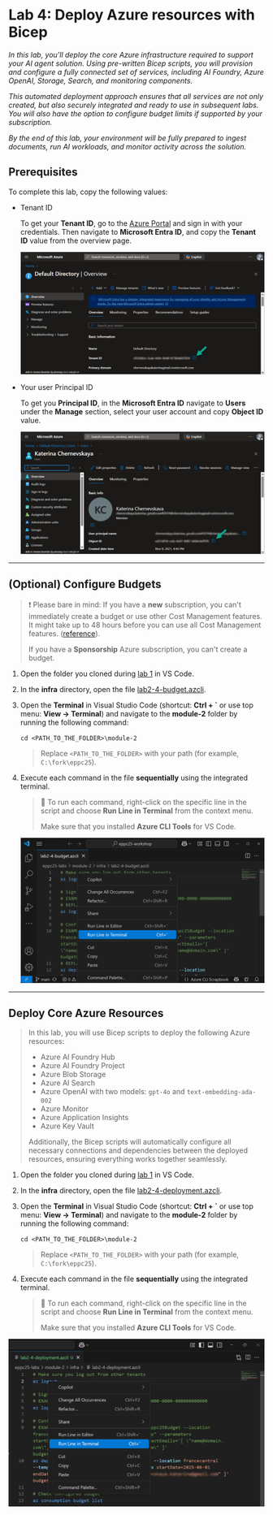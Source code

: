# Lab 4: Deploy Azure resources with Bicep

*In this lab, you'll deploy the core Azure infrastructure required to support your AI agent solution. Using pre-written Bicep scripts, you will provision and configure a fully connected set of services, including AI Foundry, Azure OpenAI, Storage, Search, and monitoring components.*

*This automated deployment approach ensures that all services are not only created, but also securely integrated and ready to use in subsequent labs. You will also have the option to configure budget limits if supported by your subscription.*

*By the end of this lab, your environment will be fully prepared to ingest documents, run AI workloads, and monitor activity across the solution.*

## Prerequisites

To complete this lab, copy the following values:

- Tenant ID

    To get your **Tenant ID**, go to the [Azure Portal](https://portal.azure.com) and sign in with your credentials. Then navigate to **Microsoft Entra ID**, and copy the **Tenant ID** value from the overview page.

    ![Tenant ID](./assets/2-4-tenantid.png)

- Your user Principal ID

    To get you **Principal ID**, in the **Microsoft Entra ID** navigate to **Users** under the **Manage** section, select your user account and copy **Object ID** value.

    ![Principal ID](./assets/2-4-principalid.png)

***

## (Optional) Configure Budgets 

>❗ Please bare in mind:
> If you have a **new** subscription, you can't immediately create a budget or use other Cost Management features. It might take up to 48 hours before you can use all Cost Management features. ([reference](https://learn.microsoft.com/en-us/azure/cost-management-billing/costs/quick-create-budget-bicep?tabs=CLI#prerequisites)).
>
> If you have a **Sponsorship** Azure subscription, you can't create a budget.

1. Open the folder you cloned during [lab 1](../module-1/lab1-1.md) in VS Code. 

2. In the **infra** directory, open the file [lab2-4-budget.azcli](./infra/lab2-4-budget.azcli).

3. Open the **Terminal** in Visual Studio Code (shortcut: **Ctrl + `** or use top menu: **View -> Terminal**) and navigate to the **module-2** folder by running the following command:

    ```
    cd <PATH_TO_THE_FOLDER>\module-2
    ```

    > Replace `<PATH_TO_THE_FOLDER>` with your path (for example, `C:\fork\eppc25`).

4. Execute each command in the file **sequentially** using the integrated terminal.

    > 📝 To run each command, right-click on the specific line in the script and choose **Run Line in Terminal** from the context menu.
    >
    > Make sure that you installed **Azure CLI Tools** for VS Code.

    ![Run command for Budget](./assets/2-4-run-command-budget.png)

***

## Deploy Core Azure Resources

> In this lab, you will use Bicep scripts to deploy the following Azure resources:
>   - Azure AI Foundry Hub
>   - Azure AI Foundry Project
>   - Azure Blob Storage
>   - Azure AI Search
>   - Azure OpenAI with two models: `gpt-4o` and `text-embedding-ada-002`
>   - Azure Monitor
>   - Azure Application Insights
>   - Azure Key Vault
>
> Additionally, the Bicep scripts will automatically configure all necessary connections and dependencies between the deployed resources, ensuring everything works together seamlessly.

1. Open the folder you cloned during [lab 1](../module-1/lab1-1.md) in VS Code. 

2. In the **infra** directory, open the file [lab2-4-deployment.azcli](./infra/lab2-4-deployment.azcli).

3. Open the **Terminal** in Visual Studio Code (shortcut: **Ctrl + `** or use top menu: **View -> Terminal**) and navigate to the **module-2** folder by running the following command:

    ```
    cd <PATH_TO_THE_FOLDER>\module-2
    ```

    > Replace `<PATH_TO_THE_FOLDER>` with your path (for example, `C:\fork\eppc25`).

4. Execute each command in the file **sequentially** using the integrated terminal.

    > 📝 To run each command, right-click on the specific line in the script and choose **Run Line in Terminal** from the context menu.
    >
    > Make sure that you installed **Azure CLI Tools** for VS Code.

![Run command](./assets/2-4-run-command.png)


